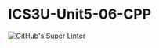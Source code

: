 # ICS3U-Unit5-06-CPP

[![GitHub's Super Linter](https://github.com/Michael-Zagon/ICS3U-Unit5-06-CPP/workflows/GitHub's%20Super%20Linter/badge.svg)](https://github.com/Michael-Zagon/ICS3U-Unit5-06-CPP/actions)
